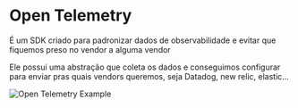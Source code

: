 # Open Telemetry

É um SDK criado para padronizar dados de observabilidade e evitar que fiquemos preso no vendor a alguma vendor

Ele possui uma abstração que coleta os dados e conseguimos configurar para enviar pras quais vendors queremos, seja Datadog, new relic, elastic...

![Open Telemetry Example](open-telemetry-example.png)
